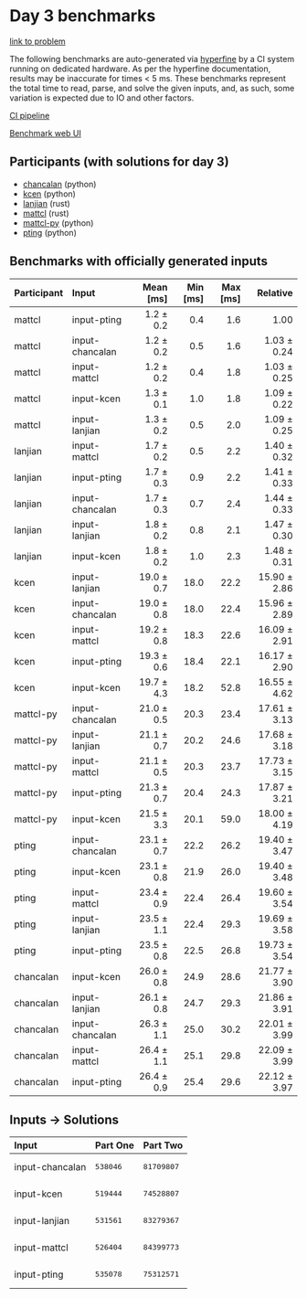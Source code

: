 # Day 3 benchmarks

[link to problem](https://adventofcode.com/2023/day/3)

The following benchmarks are auto-generated via
[hyperfine](https://github.com/sharkdp/hyperfine) by a CI system running on
dedicated hardware. As per the hyperfine documentation, results may be
inaccurate for times < 5 ms. These benchmarks represent the total time to read,
parse, and solve the given inputs, and, as such, some variation is expected due
to IO and other factors.

[CI pipeline](http://ci.papercode.net:8080/teams/main/pipelines/aoc2023)

[Benchmark web UI](https://aoc.ancalagon.black)


## Participants (with solutions for day 3)

- [chancalan](https://github.com/chancalan/aoc2023) (python)
- [kcen](https://github.com/kcen/aoc2023) (python)
- [lanjian](https://github.com/lanjian/aoc-2023) (rust)
- [mattcl](https://github.com/mattcl/aoc2023) (rust)
- [mattcl-py](https://github.com/mattcl/aoc2023-py) (python)
- [pting](https://github.com/pting/aoc2023) (python)


## Benchmarks with officially generated inputs

| Participant | Input | Mean [ms] | Min [ms] | Max [ms] | Relative |
|:---|:---|---:|---:|---:|---:|
| mattcl | input-pting | 1.2 ± 0.2 | 0.4 | 1.6 | 1.00 |
| mattcl | input-chancalan | 1.2 ± 0.2 | 0.5 | 1.6 | 1.03 ± 0.24 |
| mattcl | input-mattcl | 1.2 ± 0.2 | 0.4 | 1.8 | 1.03 ± 0.25 |
| mattcl | input-kcen | 1.3 ± 0.1 | 1.0 | 1.8 | 1.09 ± 0.22 |
| mattcl | input-lanjian | 1.3 ± 0.2 | 0.5 | 2.0 | 1.09 ± 0.25 |
| lanjian | input-mattcl | 1.7 ± 0.2 | 0.5 | 2.2 | 1.40 ± 0.32 |
| lanjian | input-pting | 1.7 ± 0.3 | 0.9 | 2.2 | 1.41 ± 0.33 |
| lanjian | input-chancalan | 1.7 ± 0.3 | 0.7 | 2.4 | 1.44 ± 0.33 |
| lanjian | input-lanjian | 1.8 ± 0.2 | 0.8 | 2.1 | 1.47 ± 0.30 |
| lanjian | input-kcen | 1.8 ± 0.2 | 1.0 | 2.3 | 1.48 ± 0.31 |
| kcen | input-lanjian | 19.0 ± 0.7 | 18.0 | 22.2 | 15.90 ± 2.86 |
| kcen | input-chancalan | 19.0 ± 0.8 | 18.0 | 22.4 | 15.96 ± 2.89 |
| kcen | input-mattcl | 19.2 ± 0.8 | 18.3 | 22.6 | 16.09 ± 2.91 |
| kcen | input-pting | 19.3 ± 0.6 | 18.4 | 22.1 | 16.17 ± 2.90 |
| kcen | input-kcen | 19.7 ± 4.3 | 18.2 | 52.8 | 16.55 ± 4.62 |
| mattcl-py | input-chancalan | 21.0 ± 0.5 | 20.3 | 23.4 | 17.61 ± 3.13 |
| mattcl-py | input-lanjian | 21.1 ± 0.7 | 20.2 | 24.6 | 17.68 ± 3.18 |
| mattcl-py | input-mattcl | 21.1 ± 0.5 | 20.3 | 23.7 | 17.73 ± 3.15 |
| mattcl-py | input-pting | 21.3 ± 0.7 | 20.4 | 24.3 | 17.87 ± 3.21 |
| mattcl-py | input-kcen | 21.5 ± 3.3 | 20.1 | 59.0 | 18.00 ± 4.19 |
| pting | input-chancalan | 23.1 ± 0.7 | 22.2 | 26.2 | 19.40 ± 3.47 |
| pting | input-kcen | 23.1 ± 0.8 | 21.9 | 26.0 | 19.40 ± 3.48 |
| pting | input-mattcl | 23.4 ± 0.9 | 22.4 | 26.4 | 19.60 ± 3.54 |
| pting | input-lanjian | 23.5 ± 1.1 | 22.4 | 29.3 | 19.69 ± 3.58 |
| pting | input-pting | 23.5 ± 0.8 | 22.5 | 26.8 | 19.73 ± 3.54 |
| chancalan | input-kcen | 26.0 ± 0.8 | 24.9 | 28.6 | 21.77 ± 3.90 |
| chancalan | input-lanjian | 26.1 ± 0.8 | 24.7 | 29.3 | 21.86 ± 3.91 |
| chancalan | input-chancalan | 26.3 ± 1.1 | 25.0 | 30.2 | 22.01 ± 3.99 |
| chancalan | input-mattcl | 26.4 ± 1.1 | 25.1 | 29.8 | 22.09 ± 3.99 |
| chancalan | input-pting | 26.4 ± 0.9 | 25.4 | 29.6 | 22.12 ± 3.97 |


## Inputs -> Solutions

| Input | Part One | Part Two |
|:---|:---|:---|
|input-chancalan|<pre>538046</pre>|<pre>81709807</pre>|
|input-kcen|<pre>519444</pre>|<pre>74528807</pre>|
|input-lanjian|<pre>531561</pre>|<pre>83279367</pre>|
|input-mattcl|<pre>526404</pre>|<pre>84399773</pre>|
|input-pting|<pre>535078</pre>|<pre>75312571</pre>|